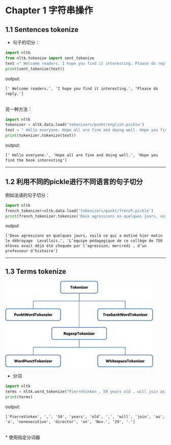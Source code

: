 # Chapter 1 字符串操作

## 1.1 Sentences tokenize
- 句子的切分：

```python
import nltk
from nltk.tokenize import sent_tokenize
text =" Welcome readers. I hope you find it interesting. Please do reply."
print(sent_tokenize(text))
```

output:
```
[' Welcome readers.', 'I hope you find it interesting.', 'Please do reply.']
```
<br>
 另一种方法：

```python
import nltk
tokenizer = nltk.data.load('tokenizers/punkt/english.pickle')
text = " Hello everyone. Hope all are fine and doing well. Hope you find the book interesting"
print(tokenizer.tokenize(text))
```
output:
```
[' Hello everyone.', 'Hope all are fine and doing well.', 'Hope you find the book interesting']
```
---
## 1.2 利用不同的pickle进行不同语言的句子切分
例如法语的句子切分：
```python
import nltk
french_tokenizer=nltk.data.load('tokenizers/punkt/french.pickle')
print(french_tokenizer.tokenize('Deux agressions en quelques jours, voilà ce qui a motivé hier matin le débrayage  Levallois. L’équipe pédagogique de ce collège de 750 élèves avait déjà été choquée par l’agression, mercredi , d’un professeur d’histoire'))
```
output
```
['Deux agressions en quelques jours, voilà ce qui a motivé hier matin le débrayage  Levallois.', 'L’équipe pédagogique de ce collège de 750 élèves avait déjà été choquée par l’agression, mercredi , d’un professeur d’histoire']
```
---
## 1.3 Terms tokenize
![tokenize](media/tokenizer.png)


* 分词

```python
import nltk
terms = nltk.word_tokenize("PierreVinken , 59 years old , will join as a nonexecutive director on Nov. 29 .")
print(terms)
```
output:
```
['PierreVinken', ',', '59', 'years', 'old', ',', 'will', 'join', 'as', 'a', 'nonexecutive', 'director', 'on', 'Nov.', '29', '.']
```

<br>
* 使用指定分词器

```python

```
